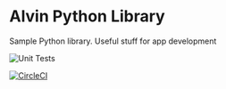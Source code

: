 # Alvin Python Library

Sample Python library. Useful stuff for app development

![Unit Tests](https://github.com/alvinchow86/alvin-python-lib/workflows/Unit%20Tests/badge.svg)

[![CircleCI](https://circleci.com/gh/alvinchow86/alvin-python-lib.svg?style=svg)](https://circleci.com/gh/alvinchow86/alvin-python-lib)

